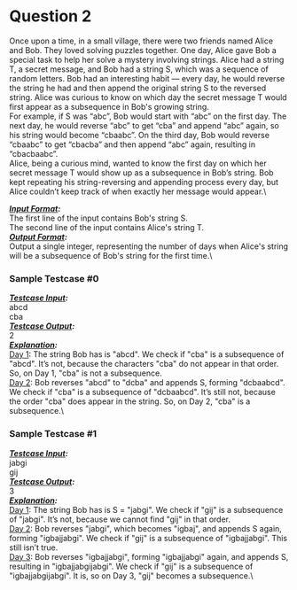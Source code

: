 # **Question 2** 

Once upon a time, in a small village, there were two friends named Alice and Bob. They loved solving puzzles together. One day, Alice gave Bob a special task to help her solve a mystery involving strings.
Alice had a string T, a secret message, and Bob had a string S, which was a sequence of random letters. Bob had an interesting habit — every day, he would reverse the string he had and then append the original string S to the reversed string. Alice was curious to know on which day the secret message T would first appear as a subsequence in Bob's growing string.\
For example, if S was “abc”, Bob would start with “abc” on the first day. The next day, he would reverse “abc” to get “cba” and append “abc” again, so his string would become “cbaabc”. On the third day, Bob would reverse “cbaabc” to get “cbacba” and then append “abc” again, resulting in “cbacbaabc”.\
Alice, being a curious mind, wanted to know the first day on which her secret message T would show up as a subsequence in Bob’s string. Bob kept repeating his string-reversing and appending process every day, but Alice couldn’t keep track of when exactly her message would appear.\

***<ins>Input Format</ins>:***\
The first line of the input contains Bob's string S.\
The second line of the input contains Alice's string T.\
***<ins>Output Format</ins>:***\
Output a single integer, representing the number of days when Alice's string will be a subsequence of Bob's string for the first time.\


### Sample Testcase #0

***<ins>Testcase Input</ins>:***\
abcd\
cba\
***<ins>Testcase Output</ins>:***\
2\
***<ins>Explanation</ins>:***\
<ins>Day 1</ins>: The string Bob has is "abcd". We check if "cba" is a subsequence of "abcd". It’s not, because the characters "cba" do not appear in that order. So, on Day 1, "cba" is not a subsequence.\
<ins>Day 2</ins>: Bob reverses "abcd" to "dcba" and appends S, forming "dcbaabcd". We check if "cba" is a subsequence of "dcbaabcd". It’s still not, because the order "cba" does appear in the string. So, on Day 2, "cba" is a subsequence.\

### Sample Testcase #1
***<ins>Testcase Input</ins>:***\
jabgi\
gij\
***<ins>Testcase Output</ins>:***\
3\
***<ins>Explanation</ins>:***\
<ins>Day 1</ins>: The string Bob has is S = "jabgi". We check if "gij" is a subsequence of "jabgi". It’s not, because we cannot find "gij" in that order.\
<ins>Day 2</ins>: Bob reverses "jabgi", which becomes "igbaj", and appends S again, forming "igbajjabgi". We check if "gij" is a subsequence of "igbajjabgi". This still isn’t true.\
<ins>Day 3</ins>: Bob reverses "igbajjabgi", forming "igbajjabgi" again, and appends S, resulting in "igbajjabgijabgi". We check if "gij" is a subsequence of "igbajjabgijabgi". It is, so on Day 3, "gij" becomes a subsequence.\
